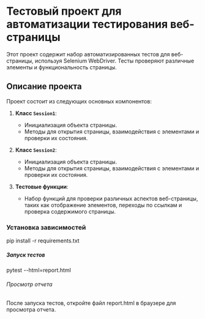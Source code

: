# Тестовый проект для автоматизации тестирования веб-страницы

Этот проект содержит набор автоматизированных тестов для веб-страницы, используя Selenium WebDriver. Тесты проверяют различные элементы и функциональность страницы.

## Описание проекта

Проект состоит из следующих основных компонентов:
1. **Класс `Session1`**:
   - Инициализация объекта страницы.
   - Методы для открытия страницы, взаимодействия с элементами и проверки их состояния.

2. **Класс `Session2`**:
   - Инициализация объекта страницы.
   - Методы для открытия страницы, взаимодействия с элементами и проверки их состояния.

3. **Тестовые функции**:
   - Набор функций для проверки различных аспектов веб-страницы, таких как отображение элементов, переходы по ссылкам и проверка содержимого страницы.

### Установка зависимостей

pip install -r requirements.txt

##### Запуск тестов

pytest --html=report.html

###### Просмотр отчета
После запуска тестов, откройте файл report.html в браузере для просмотра отчета.
